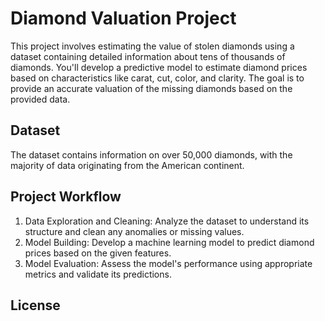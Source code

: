 # Diamond Valuation Project

This project involves estimating the value of stolen diamonds using a dataset containing detailed information about tens of thousands of diamonds. You'll develop a predictive model to estimate diamond prices based on characteristics like carat, cut, color, and clarity. The goal is to provide an accurate valuation of the missing diamonds based on the provided data.

## Dataset
The dataset contains information on over 50,000 diamonds, with the majority of data originating from the American continent.

## Project Workflow

1. Data Exploration and Cleaning: Analyze the dataset to understand its structure and clean any anomalies or missing values.
2. Model Building: Develop a machine learning model to predict diamond prices based on the given features.
3. Model Evaluation: Assess the model's performance using appropriate metrics and validate its predictions.

## License

